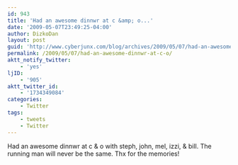 ```yaml
---
id: 943
title: 'Had an awesome dinnwr at c &amp; o...'
date: '2009-05-07T23:49:25-04:00'
author: DizkoDan
layout: post
guid: 'http://www.cyberjunx.com/blog/archives/2009/05/07/had-an-awesome-dinnwr-at-c-o/'
permalink: /2009/05/07/had-an-awesome-dinnwr-at-c-o/
aktt_notify_twitter:
    - 'yes'
ljID:
    - '905'
aktt_twitter_id:
    - '1734349084'
categories:
    - Twitter
tags:
    - tweets
    - Twitter
---
```


Had an awesome dinnwr at c &amp; o with steph, john, mel, izzi, &amp; bill. The running man will never be the same. Thx for the memories!